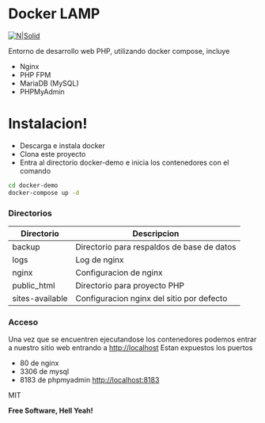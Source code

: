 # Docker LAMP

[![N|Solid](http://www.experttyce.com/wp-content/uploads/2016/12/Logomakr_1blDRm_titulo_190.png)](http://www.experttyce.com/)

Entorno de desarrollo web PHP, utilizando docker compose, incluye

  - Nginx
  - PHP FPM
  - MariaDB (MySQL)
  - PHPMyAdmin

# Instalacion!

  - Descarga e instala docker 
  - Clona este proyecto
  - Entra al directorio docker-demo e inicia los contenedores con el comando 
 ```sh 
cd docker-demo
docker-compose up -d
  ```

### Directorios


| Directorio | Descripcion |
| ------ | ------ |
| backup | Directorio para respaldos de base de datos  |
| logs | Log de nginx |
| nginx |Configuracion de nginx |
| public_html | Directorio para proyecto PHP |
| sites-available | Configuracion nginx del sitio por defecto |



### Acceso

Una vez que se encuentren ejecutandose los contenedores podemos entrar a nuestro sitio web entrando a  [http://localhost](http://localhost)
Estan expuestos los puertos 
- 80 de nginx
- 3306 de mysql
- 8183 de phpmyadmin [http://localhost:8183](http://localhost:8183)






MIT


**Free Software, Hell Yeah!**
